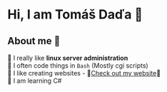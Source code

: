 # Hi, I am Tomáš Daďa 👋
## About me 🎯
🔳 I really like **linux server administration** <br />
🔳 I often code things in `Bash` (Mostly cgi scripts) <br />
🔳 I like creating websites - 👀[Check out my website](https://tomasdada.com)👀 <br />
🔳 I am learning C# <br />

<!--### Contact me 🔮
If you want to contact me, you can either [email me](mailto:hacker@tomasdada.com), or [contact me through my website](https://tomasdada.com/contact).

## Some things that I am currenly working on ⚙️
### MultApp 📱
MultApp is a mobile app with lots of functionality! <br />
I am making it using [.NET MAUI](https://learn.microsoft.com/en-us/dotnet/maui/what-is-maui?view=net-maui-8.0) `(C#)` and **you can check it out [here](https://tomasdada.com/projects/MultApp)**. <br />
You can find the source code [here](https://github.com/dadatomas/MultApp). <br />

### LoroCoin 💰
LoroCoin is a simple cryptocurrency that I am working on. <br />
I am coding it in `C#` and creating a [.NET MAUI](https://learn.microsoft.com/en-us/dotnet/maui/what-is-maui?view=net-maui-8.0) app for the frontend. <br />
You can [learn more](https://tomasdada.com/projects/LoroCoin) or view the [source code](https://github.com/dadatomas/LoroCoin). <br />

🔳 **You can find all of my projects at [https://tomasdada.com/projects](https://tomasdada.com/projects)**

# ⛔️ You have reached the end ⛔️-->
